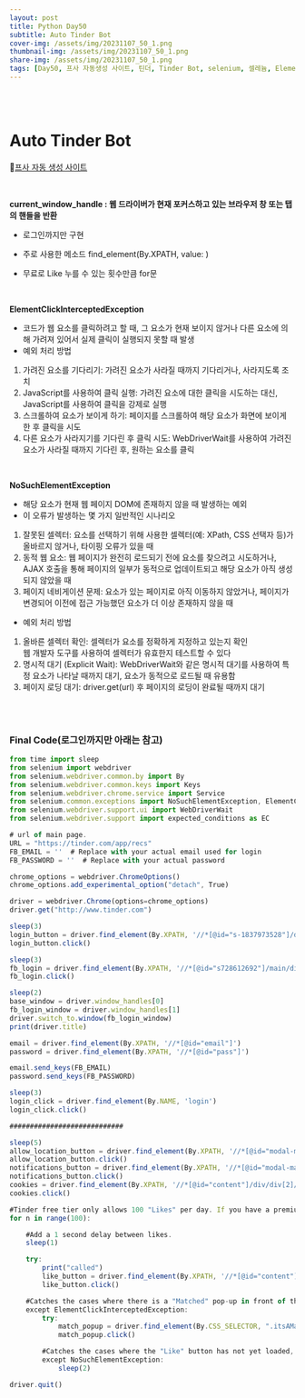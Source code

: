 ```yaml
---
layout: post
title: Python Day50
subtitle: Auto Tinder Bot
cover-img: /assets/img/20231107_50_1.png
thumbnail-img: /assets/img/20231107_50_1.png
share-img: /assets/img/20231107_50_1.png
tags: [Day50, 프사 자동생성 사이트, 틴더, Tinder Bot, selenium, 셀레늄, ElementClickInterceptedException, NoSuchElementException, 예외처리]
---
```

      
<br><br>
  
# Auto Tinder Bot  
  
🤖[프사 자동 생성 사이트](https://www.thispersondoesnotexist.com)  

<br>
    
**current_window_handle : 웹 드라이버가 현재 포커스하고 있는 브라우저 창 또는 탭의 핸들을 반환**  
  
- 로그인까지만 구현  
  
- 주로 사용한 메소드 find_element(By.XPATH, value: )  
  
- 무료로 Like 누를 수 있는 횟수만큼 for문

<br>
  
**ElementClickInterceptedException**  
  
- 코드가 웹 요소를 클릭하려고 할 때, 그 요소가 현재 보이지 않거나 다른 요소에 의해 가려져 있어서 실제 클릭이 실행되지 못할 때 발생  
- 예외 처리 방법  
1. 가려진 요소를 기다리기: 가려진 요소가 사라질 때까지 기다리거나, 사라지도록 조치  
2. JavaScript를 사용하여 클릭 실행: 가려진 요소에 대한 클릭을 시도하는 대신, JavaScript를 사용하여 클릭을 강제로 실행  
3. 스크롤하여 요소가 보이게 하기: 페이지를 스크롤하여 해당 요소가 화면에 보이게 한 후 클릭을 시도  
4. 다른 요소가 사라지기를 기다린 후 클릭 시도: WebDriverWait를 사용하여 가려진 요소가 사라질 때까지 기다린 후, 원하는 요소를 클릭  

<br>
  
**NoSuchElementException**  
- 해당 요소가 현재 웹 페이지 DOM에 존재하지 않을 때 발생하는 예외  
- 이 오류가 발생하는 몇 가지 일반적인 시나리오  
1. 잘못된 셀렉터: 요소를 선택하기 위해 사용한 셀렉터(예: XPath, CSS 선택자 등)가 올바르지 않거나, 타이핑 오류가 있을 때  
2. 동적 웹 요소: 웹 페이지가 완전히 로드되기 전에 요소를 찾으려고 시도하거나, AJAX 호출을 통해 페이지의 일부가 동적으로 업데이트되고 해당 요소가 아직 생성되지 않았을 때   
3. 페이지 네비게이션 문제: 요소가 있는 페이지로 아직 이동하지 않았거나, 페이지가 변경되어 이전에 접근 가능했던 요소가 더 이상 존재하지 않을 때  
  
- 예외 처리 방법  
1. 올바른 셀렉터 확인: 셀렉터가 요소를 정확하게 지정하고 있는지 확인   
웹 개발자 도구를 사용하여 셀렉터가 유효한지 테스트할 수 있다  
2. 명시적 대기 (Explicit Wait): WebDriverWait와 같은 명시적 대기를 사용하여 특정 요소가 나타날 때까지 대기, 요소가 동적으로 로드될 때 유용함  
3. 페이지 로딩 대기: driver.get(url) 후 페이지의 로딩이 완료될 때까지 대기  

<br><br>
  
### Final Code(로그인까지만 아래는 참고)  
  
```javascript
from time import sleep
from selenium import webdriver
from selenium.webdriver.common.by import By
from selenium.webdriver.common.keys import Keys
from selenium.webdriver.chrome.service import Service
from selenium.common.exceptions import NoSuchElementException, ElementClickInterceptedException, TimeoutException
from selenium.webdriver.support.ui import WebDriverWait
from selenium.webdriver.support import expected_conditions as EC

# url of main page.
URL = "https://tinder.com/app/recs"
FB_EMAIL = ''  # Replace with your actual email used for login
FB_PASSWORD = ''  # Replace with your actual password

chrome_options = webdriver.ChromeOptions()
chrome_options.add_experimental_option("detach", True)

driver = webdriver.Chrome(options=chrome_options)
driver.get("http://www.tinder.com")

sleep(3)
login_button = driver.find_element(By.XPATH, '//*[@id="s-1837973528"]/div/div[1]/div/main/div[1]/div/div/div/div/header/div/div[2]/div[2]/a/div[2]/div[2]')
login_button.click()

sleep(3)
fb_login = driver.find_element(By.XPATH, '//*[@id="s728612692"]/main/div[1]/div/div[1]/div/div/div[2]/div[2]/span/div[2]/button/div[2]/div[2]/div/div')
fb_login.click()

sleep(2)
base_window = driver.window_handles[0]
fb_login_window = driver.window_handles[1]
driver.switch_to.window(fb_login_window)
print(driver.title)

email = driver.find_element(By.XPATH, '//*[@id="email"]')
password = driver.find_element(By.XPATH, '//*[@id="pass"]')

email.send_keys(FB_EMAIL)
password.send_keys(FB_PASSWORD)

sleep(3)
login_click = driver.find_element(By.NAME, 'login')
login_click.click()

############################

sleep(5)
allow_location_button = driver.find_element(By.XPATH, '//*[@id="modal-manager"]/div/div/div/div/div[3]/button[1]')
allow_location_button.click()
notifications_button = driver.find_element(By.XPATH, '//*[@id="modal-manager"]/div/div/div/div/div[3]/button[2]')
notifications_button.click()
cookies = driver.find_element(By.XPATH, '//*[@id="content"]/div/div[2]/div/div/div[1]/button')
cookies.click()

#Tinder free tier only allows 100 "Likes" per day. If you have a premium account, feel free to change to a while loop.
for n in range(100):

    #Add a 1 second delay between likes.
    sleep(1)

    try:
        print("called")
        like_button = driver.find_element(By.XPATH, '//*[@id="content"]/div/div[1]/div/main/div[1]/div/div/div[1]/div/div[2]/div[4]/button')
        like_button.click()

    #Catches the cases where there is a "Matched" pop-up in front of the "Like" button:
    except ElementClickInterceptedException:
        try:
            match_popup = driver.find_element(By.CSS_SELECTOR, ".itsAMatch a")
            match_popup.click()

        #Catches the cases where the "Like" button has not yet loaded, so wait 2 seconds before retrying.
        except NoSuchElementException:
            sleep(2)

driver.quit()

```


